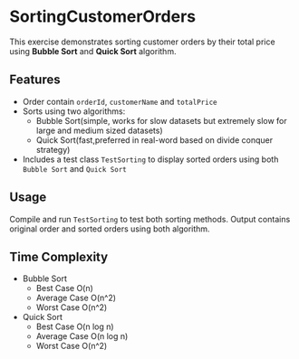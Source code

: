 # SortingCustomerOrders

This exercise demonstrates sorting customer orders by their total price using **Bubble Sort** and **Quick Sort** algorithm.


## Features
- Order contain `orderId`, `customerName` and `totalPrice`
- Sorts using two algorithms:
  - Bubble Sort(simple, works for slow datasets but extremely slow for large and medium sized datasets)
  - Quick Sort(fast,preferred in real-word based on divide conquer strategy)
- Includes a test class `TestSorting` to display sorted orders using both ` Bubble Sort` and `Quick Sort`


## Usage
Compile and run `TestSorting` to test both sorting methods.
Output contains original order and sorted orders using both algorithm.

## Time Complexity

- Bubble Sort
    - Best Case O(n)
    - Average Case O(n^2)
    - Worst Case O(n^2)
- Quick Sort
    - Best Case O(n log n)
    - Average Case O(n log n)
    - Worst Case O(n^2)


